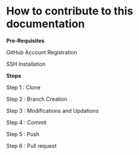 # How to contribute to this documentation



**Pre-Requisites**

GitHub Account Registration

SSH Installation

**Steps**

Step 1 : Clone

Step 2 : Branch Creation

Step 3 : Modifications and Updations

Step 4 : Commit

Step 5 : Push

Step 6 : Pull request

